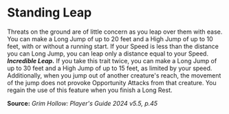 # Standing Leap

Threats on the ground are of little concern as you leap over them with ease. You can make a Long Jump of up to 20 feet and a High Jump of up to 10 feet, with or without a running start. If your Speed is less than the distance you can Long Jump, you can leap only a distance equal to your Speed.  
***Incredible Leap.*** If you take this trait twice, you can make a Long Jump of up to 30 feet and a High Jump of up to 15 feet, as limited by your speed.  
Additionally, when you jump out of another creature's reach, the movement of the jump does not provoke Opportunity Attacks from that creature. You regain the use of this feature when you finish a Long Rest.

**Source:** *Grim Hollow: Player's Guide 2024 v5.5, p.45*